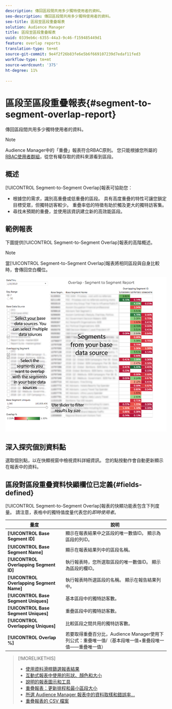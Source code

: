 ```yaml
---
description: 傳回區段間共用多少獨特使用者的資料。
seo-description: 傳回區段間共用多少獨特使用者的資料。
seo-title: 區段至區段重疊報表
solution: Audience Manager
title: 區段至區段重疊報表
uuid: 0339eb6c-6355-44a3-9c46-f159485449d1
feature: overlap reports
translation-type: tm+mt
source-git-commit: 9e4f2f26b83fe6e5b6f669107239d7edaf11fed3
workflow-type: tm+mt
source-wordcount: '375'
ht-degree: 11%

---
```



# 區段至區段重疊報表{#segment-to-segment-overlap-report}

傳回區段間共用多少獨特使用者的資料。

>[!NOTE]
>
>Audience Manager中的「重疊」報表符合RBAC原則。 您只能根據您所屬的[RBAC使用者群組](/help/using/features/administration/administration-overview.md)，從您有權存取的資料來源看到區段。

<!-- 

c_segment_segment_overlap.xml

 -->

## 概述

[!UICONTROL Segment-to-Segment Overlap]報表可協助您：

* 根據您的需求，識別高重疊或低重疊的區段。 具有高度重疊的特性可讓您鎖定目標受眾，但獨特訪客較少。 重疊率低的特徵有助於觸及更大的獨特訪客集。
* 尋找未預期的重疊，並使用該資訊建立新的高效能區段。

## 範例報表

下圖提供[!UICONTROL Segment-to-Segment Overlap]報表的高階概述。

>[!NOTE]
>
>當[!UICONTROL Segment-to-Segment Overlap]報表將相同區段與自身比較時，會傳回空白欄位。

![](assets/segment-to-segment-overlap.png)

## 深入探究個別資料點

選取個別點，以在快顯視窗中檢視資料詳細資訊。 您的點按動作會自動更新顯示在報表中的資料。

## 區段對區段重疊資料快顯欄位已定義{#fields-defined}

<!-- 

r_s2s_data_pop.xml

 -->

[!UICONTROL Segment-to-Segment Overlap]報表的快顯功能表包含下列度量。 請注意，表格中的獨特值度量代表您的&#x200B;*即時使用者*。

| 量度 | 說明 |
|---|---|
| **[!UICONTROL Base Segment ID]** | 顯示在報表結果中之區段的唯一數值ID。 顯示為區段的列ID。 |
| **[!UICONTROL Base Segment Name]** | 顯示在報表結果列中的區段名稱。 |
| **[!UICONTROL Overlapping Segment ID]** | 執行報表時，您所選取區段的唯一數值ID。 顯示為區段的欄ID。 |
| **[!UICONTROL Overlapping Segment Name]** | 執行報表時所選區段的名稱。 顯示在報告結果列中。 |
| **[!UICONTROL Base Segment Uniques]** | 基本區段中的獨特訪客數。 |
| **[!UICONTROL Base Segment Uniques]** | 重疊區段中的獨特訪客數。 |
| **[!UICONTROL Overlapping Uniques]** | 比較區段之間共用的獨特訪客數。 |
| **[!UICONTROL Overlap %]** | 若要取得重疊百分比，Audience Manager使用下列公式：重疊唯一值/（基本段唯一值+重疊段唯一值——重疊唯一值） |



>[!MORELIKETHIS]
>
>* [使用資料滑桿篩選報表結果](../../reporting/dynamic-reports/data-sliders.md)
>* [互動式報表中使用的形狀、顏色和大小](../../reporting/dynamic-reports/interactive-report-technology.md#shapes-colors-sizes)
>* [說明的報表圖示和工具](../../reporting/dynamic-reports/interactive-report-technology.md#icons-tools-explained)
>* [重疊報表：更新排程和最小區段大小](../../reporting/dynamic-reports/overlap-minimum-segment-size.md)
>* [所選 Audience Manager 報表中的資料取樣和錯誤率...](../../reporting/report-sampling.md)
>* [重疊報表的 CSV 檔案](../../reporting/dynamic-reports/overlap-csv-files.md)